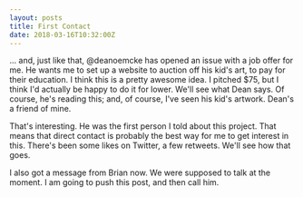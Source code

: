 ```yaml
---
layout: posts
title: First Contact
date: 2018-03-16T10:32:00Z
---
```


... and, just like that, @deanoemcke has opened an issue with a job offer for me. He wants me to set up a website to auction off his kid's art, to pay for their education. I think this is a pretty awesome idea. I pitched $75, but I think I'd actually be happy to do it for lower. We'll see what Dean says. Of course, he's reading this; and, of course, I've seen his kid's artwork. Dean's a friend of mine.

That's interesting. He was the first person I told about this project. That means that direct contact is probably the best way for me to get interest in this. There's been some likes on Twitter, a few retweets. We'll see how that goes.

I also got a message from Brian now. We were supposed to talk at the moment. I am going to push this post, and then call him.
